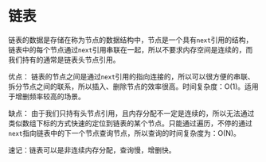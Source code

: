 # 链表

链表的数据是存储在称为节点的数据结构中，节点是一个具有`next`引用的结构，链表中的每个节点通过`next`引用串联在一起，所以不要求内存空间是连续的，而我们持有的通常是链表头节点引用。

优点：
链表的节点之间是通过`next`引用的指向连接的，所以可以很方便的串联、拆分节点之间的联系，所以插入、删除节点的效率很高。时间复杂度：O(1)。适用于增删频率较高的场景。

缺点：
由于我们只持有头节点引用，且内存分配不一定是连续的，所以无法通过类似数组下标的方式快速的定位到链表的某个节点。只能通过遍历，不停的通过`next`指向链表中的下一个节点查询节点，所以查询的时间复杂度为：O(N)。

速记：链表可以是非连续内存分配，查询慢，增删快。